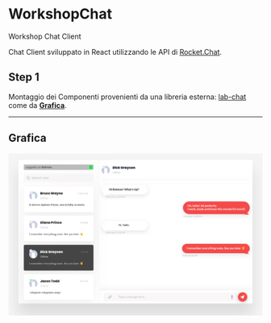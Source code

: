 # WorkshopChat


Workshop Chat Client

Chat Client sviluppato in React utilizzando le API di [Rocket.Chat](https://rocket.chat/).

## Step 1

Montaggio dei Componenti provenienti da una libreria esterna: [lab-chat](https://www.npmjs.com/package/@revh/lab-chat) come da [**Grafica**](#grafica).

---

## Grafica

![Step 1](/assets/Chat_1.jpg)